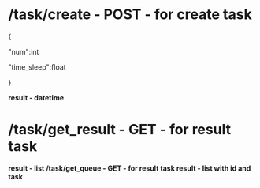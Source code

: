 <h1>/task/create - POST - for create task</h1>
<p>{</p>
<p>"num":int</p>
<p>"time_sleep":float</p>
<p>}</p>
<p><b>result - datetime<b></p>

<h1>/task/get_result - GET - for result task</h1> 
<b>result - list </b>

</h1>/task/get_queue - GET - for result task </h1>
<b>result - list with id and task </b>
